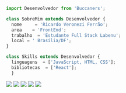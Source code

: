 ```js
import Desenvolvedor from 'Buccaners';

class SobreMim extends Desenvolvedor {
  nome     = 'Ricardo Veronezi Ferrão';
  area    = 'FrontEnd';
  trabalho  = 'Estudante Full Stack Labenu';
  local = ' Brasília/DF';
}

class Skills extends Desenvolvedor {
  linguagens  = ['JavaScript, HTML, CSS'];
  bibliotecas  = ['React'];
  }
```

<p align="left">
  <a href="#" alt="Gmail">
  <img src="https://img.shields.io/badge/-Gmail-FF0000?style=flat-square&labelColor=FF0000&logo=gmail&logoColor=white&link=mailto: rvferrao@gmail.com" /></a>

  <a href="#" alt="Linkedin">
  <img src="https://img.shields.io/badge/-Linkedin-0e76a8?style=flat-square&logo=Linkedin&logoColor=white&link=www.linkedin.com/in/ricardo-vferrao/" /></a>

  <a href="#" alt="WhatsApp">
  <img src="https://img.shields.io/badge/-WhatsApp-25d366?style=flat-square&labelColor=25d366&logo=whatsapp&logoColor=white&link=API-DO-SEU-WHATSAPP"/></a>

  <a href="#" alt="Facebook">
  <img src="https://img.shields.io/badge/-Facebook-3b5998?style=flat-square&labelColor=3b5998&logo=facebook&logoColor=white&link=facebook.com/rvferrao"/></a>

  <a href="#" alt="Instagram">
  <img src="https://img.shields.io/badge/-Instagram-DF0174?style=flat-square&labelColor=DF0174&logo=instagram&logoColor=white&link=www.instagram.com/rvferrao/"/></a>
</p>  